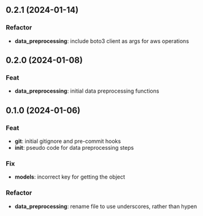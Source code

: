 ## 0.2.1 (2024-01-14)

### Refactor

- **data_preprocessing**: include boto3 client as args for aws operations

## 0.2.0 (2024-01-08)

### Feat

- **data_preprocessing**: initial data preprocessing functions

## 0.1.0 (2024-01-06)

### Feat

- **git**: initial gitignore and pre-commit hooks
- **init**: pseudo code for data preprocessing steps

### Fix

- **models**: incorrect key for getting the object

### Refactor

- **data_preprocessing**: rename file to use underscores, rather than hypen
